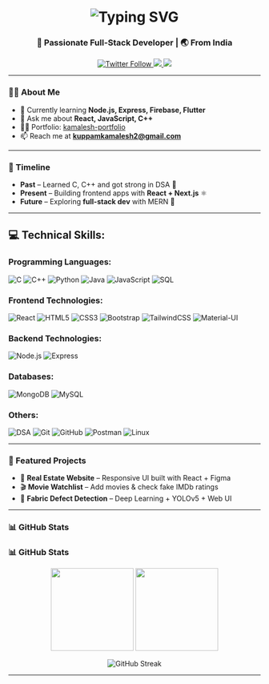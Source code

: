 <!-- Header with Typing Animation -->
<h1 align="center">
  <img src="https://readme-typing-svg.demolab.com?font=Fira+Code&size=28&duration=2800&pause=1000&color=1ABC9C&width=600&lines=Hi+%F0%9F%91%8B%2C+I'm+Kuppam+Kamalesh;Frontend+Developer+%F0%9F%92%BB;Always+Learning+New+Things+%F0%9F%93%9A" alt="Typing SVG" />
</h1>

<h3 align="center">🚀 Passionate Full-Stack Developer | 🌏 From India</h3>

<!-- Social Media Badges -->
<p align="center">
  <a href="https://twitter.com/kamalesh_047" target="_blank">
    <img src="https://img.shields.io/twitter/follow/kamalesh_047?logo=twitter&style=for-the-badge" alt="Twitter Follow"/>
  </a>
  <a href="https://www.linkedin.com/in/kamalesh-kuppam/" target="_blank">
    <img src="https://img.shields.io/badge/LinkedIn-Kamalesh-blue?style=for-the-badge&logo=linkedin" />
  </a>
  <a href="mailto:kuppamkamalesh2@gmail.com">
    <img src="https://img.shields.io/badge/Email-Contact%20Me-red?style=for-the-badge&logo=gmail" />
  </a>
</p>

---

### 👨‍💻 About Me
- 🌱 Currently learning **Node.js, Express, Firebase, Flutter**
- 💬 Ask me about **React, JavaScript, C++**
- 👨‍🎨 Portfolio: [kamalesh-portfolio](https://kamalesh-portfolio-nine.vercel.app/)
- 📫 Reach me at **kuppamkamalesh2@gmail.com**

---

### 📌 Timeline
- **Past** – Learned C, C++ and got strong in DSA 🧩  
- **Present** – Building frontend apps with **React + Next.js** ⚛️  
- **Future** – Exploring **full-stack dev** with MERN 🚀  

---

## 💻 Technical Skills:

### Programming Languages:
![C](https://img.shields.io/badge/C-000000?style=for-the-badge&logo=c) 
![C++](https://img.shields.io/badge/C++-00599C?style=for-the-badge&logo=cplusplus) 
![Python](https://img.shields.io/badge/Python-3776AB?style=for-the-badge&logo=python&logoColor=white) 
![Java](https://img.shields.io/badge/Java-007396?style=for-the-badge&logo=java) 
![JavaScript](https://img.shields.io/badge/JavaScript-F7DF1E?style=for-the-badge&logo=javascript&logoColor=000) 
![SQL](https://img.shields.io/badge/SQL-4479A1?style=for-the-badge&logo=database)

### Frontend Technologies:
![React](https://img.shields.io/badge/React-61DAFB?style=for-the-badge&logo=react&logoColor=000) 
![HTML5](https://img.shields.io/badge/HTML5-E34F26?style=for-the-badge&logo=html5&logoColor=fff) 
![CSS3](https://img.shields.io/badge/CSS3-1572B6?style=for-the-badge&logo=css3) 
![Bootstrap](https://img.shields.io/badge/Bootstrap-7952B3?style=for-the-badge&logo=bootstrap) 
![TailwindCSS](https://img.shields.io/badge/TailwindCSS-38B2AC?style=for-the-badge&logo=tailwind-css&logoColor=fff) 
![Material-UI](https://img.shields.io/badge/Material--UI-0081CB?style=for-the-badge&logo=mui&logoColor=white)

### Backend Technologies:
![Node.js](https://img.shields.io/badge/Node.js-339933?style=for-the-badge&logo=node.js&logoColor=fff) 
![Express](https://img.shields.io/badge/Express-000000?style=for-the-badge&logo=express&logoColor=white)

### Databases:
![MongoDB](https://img.shields.io/badge/MongoDB-47A248?style=for-the-badge&logo=mongodb&logoColor=fff) 
![MySQL](https://img.shields.io/badge/MySQL-4479A1?style=for-the-badge&logo=mysql&logoColor=fff)

### Others:
![DSA](https://img.shields.io/badge/Data%20Structures%20%26%20Algorithms-FF6F00?style=for-the-badge&logo=codeforces&logoColor=fff) 
![Git](https://img.shields.io/badge/Git-F05032?style=for-the-badge&logo=git&logoColor=fff) 
![GitHub](https://img.shields.io/badge/GitHub-181717?style=for-the-badge&logo=github) 
![Postman](https://img.shields.io/badge/Postman-FF6C37?style=for-the-badge&logo=postman&logoColor=fff) 
![Linux](https://img.shields.io/badge/Linux-FCC624?style=for-the-badge&logo=linux&logoColor=000)

---

### 📂 Featured Projects
- 🏡 **Real Estate Website** – Responsive UI built with React + Figma  
- 🎬 **Movie Watchlist** – Add movies & check fake IMDb ratings  
- 🧵 **Fabric Defect Detection** – Deep Learning + YOLOv5 + Web UI  

---

### 📊 GitHub Stats
### 📊 GitHub Stats
<p align="center">
  <!-- GitHub Overall Stats (real-time) -->
  <img src="https://github-readme-stats.vercel.app/api?username=kuppamkamalesh&show_icons=true&theme=radical&count_private=true" height="165"/>
  
  <!-- Top Languages (real-time) -->
  <img src="https://github-readme-stats.vercel.app/api/top-langs/?username=kuppamkamalesh&layout=compact&theme=radical" height="165"/>
</p>

<p align="center">
  <!-- Streak (real-time) -->
  <img src="https://github-readme-streak-stats.herokuapp.com/?user=kuppamkamalesh&theme=radical" alt="GitHub Streak" />
</p>


---

